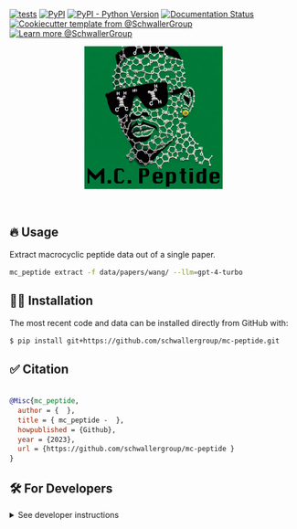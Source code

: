 [![tests](https://github.com/schwallergroup/mc-peptide/actions/workflows/tests.yml/badge.svg)](https://github.com/schwallergroup/mc-peptide)
[![PyPI](https://img.shields.io/pypi/v/mc-peptide)](https://img.shields.io/pypi/v/mc-peptide)
[![PyPI - Python Version](https://img.shields.io/pypi/pyversions/mc-peptide)](https://img.shields.io/pypi/pyversions/mc-peptide)
[![Documentation Status](https://readthedocs.org/projects/mc_peptide/badge/?version=latest)](https://mc_peptide.readthedocs.io/en/latest/?badge=latest)
[![Cookiecutter template from @SchwallerGroup](https://img.shields.io/badge/Cookiecutter-schwallergroup-blue)](https://github.com/schwallergroup/liac-repo)
[![Learn more @SchwallerGroup](https://img.shields.io/badge/Learn%20%0Amore-schwallergroup-blue)](https://schwallergroup.github.io)


<p align="center">
  <img src="./assets/repo_logo_dark.png" height="250">
</p>


<br>



## 🔥 Usage

Extract macrocyclic peptide data out of a single paper.

```bash
mc_peptide extract -f data/papers/wang/ --llm=gpt-4-turbo
```


## 👩‍💻 Installation

<!-- Uncomment this section after your first ``tox -e finish``
The most recent release can be installed from
[PyPI](https://pypi.org/project/mc_peptide/) with:

```shell
$ pip install mc_peptide
```
-->

The most recent code and data can be installed directly from GitHub with:

```bash
$ pip install git+https://github.com/schwallergroup/mc-peptide.git
```

## ✅ Citation

```bibtex

@Misc{mc_peptide,
  author = {  },
  title = { mc_peptide -  },
  howpublished = {Github},
  year = {2023},
  url = {https://github.com/schwallergroup/mc-peptide }
}
```


## 🛠️ For Developers


<details>
  <summary>See developer instructions</summary>



### 👐 Contributing

Contributions, whether filing an issue, making a pull request, or forking, are appreciated. See
[CONTRIBUTING.md](https://github.com/schwallergroup/mc-peptide/blob/master/.github/CONTRIBUTING.md) for more information on getting involved.


### Development Installation

To install in development mode, use the following:

```bash
$ git clone git+https://github.com/schwallergroup/mc-peptide.git
$ cd mc-peptide
$ pip install -e .
```

### 🥼 Testing

After cloning the repository and installing `tox` with `pip install tox`, the unit tests in the `tests/` folder can be
run reproducibly with:

```shell
$ tox
```

Additionally, these tests are automatically re-run with each commit in a [GitHub Action](https://github.com/schwallergroup/mc-peptide/actions?query=workflow%3ATests).

### 📖 Building the Documentation

The documentation can be built locally using the following:

```shell
$ git clone git+https://github.com/schwallergroup/mc-peptide.git
$ cd mc-peptide
$ tox -e docs
$ open docs/build/html/index.html
```

The documentation automatically installs the package as well as the `docs`
extra specified in the [`setup.cfg`](setup.cfg). `sphinx` plugins
like `texext` can be added there. Additionally, they need to be added to the
`extensions` list in [`docs/source/conf.py`](docs/source/conf.py).

### 📦 Making a Release

After installing the package in development mode and installing
`tox` with `pip install tox`, the commands for making a new release are contained within the `finish` environment
in `tox.ini`. Run the following from the shell:

```shell
$ tox -e finish
```

This script does the following:

1. Uses [Bump2Version](https://github.com/c4urself/bump2version) to switch the version number in the `setup.cfg`,
   `src/mc_peptide/version.py`, and [`docs/source/conf.py`](docs/source/conf.py) to not have the `-dev` suffix
2. Packages the code in both a tar archive and a wheel using [`build`](https://github.com/pypa/build)
3. Uploads to PyPI using [`twine`](https://github.com/pypa/twine). Be sure to have a `.pypirc` file configured to avoid the need for manual input at this
   step
4. Push to GitHub. You'll need to make a release going with the commit where the version was bumped.
5. Bump the version to the next patch. If you made big changes and want to bump the version by minor, you can
   use `tox -e bumpversion -- minor` after.
</details>
